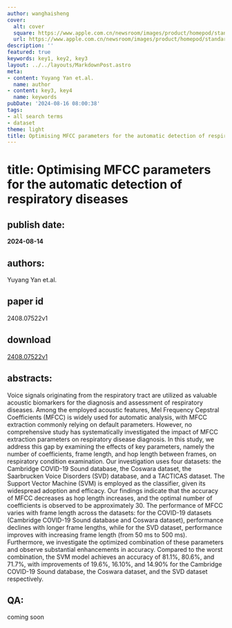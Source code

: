 ```yaml
---
author: wanghaisheng
cover:
  alt: cover
  square: https://www.apple.com.cn/newsroom/images/product/homepod/standard/Apple-HomePod-hero-230118_big.jpg.large_2x.jpg
  url: https://www.apple.com.cn/newsroom/images/product/homepod/standard/Apple-HomePod-hero-230118_big.jpg.large_2x.jpg
description: ''
featured: true
keywords: key1, key2, key3
layout: ../../layouts/MarkdownPost.astro
meta:
- content: Yuyang Yan et.al.
  name: author
- content: key3, key4
  name: keywords
pubDate: '2024-08-16 08:00:38'
tags:
- all search terms
- dataset
theme: light
title: Optimising MFCC parameters for the automatic detection of respiratory diseases
---
```


# title: Optimising MFCC parameters for the automatic detection of respiratory diseases 
## publish date: 
**2024-08-14** 
## authors: 
  Yuyang Yan et.al. 
## paper id
2408.07522v1
## download
[2408.07522v1](http://arxiv.org/abs/2408.07522v1)
## abstracts:
Voice signals originating from the respiratory tract are utilized as valuable acoustic biomarkers for the diagnosis and assessment of respiratory diseases. Among the employed acoustic features, Mel Frequency Cepstral Coefficients (MFCC) is widely used for automatic analysis, with MFCC extraction commonly relying on default parameters. However, no comprehensive study has systematically investigated the impact of MFCC extraction parameters on respiratory disease diagnosis. In this study, we address this gap by examining the effects of key parameters, namely the number of coefficients, frame length, and hop length between frames, on respiratory condition examination. Our investigation uses four datasets: the Cambridge COVID-19 Sound database, the Coswara dataset, the Saarbrucken Voice Disorders (SVD) database, and a TACTICAS dataset. The Support Vector Machine (SVM) is employed as the classifier, given its widespread adoption and efficacy. Our findings indicate that the accuracy of MFCC decreases as hop length increases, and the optimal number of coefficients is observed to be approximately 30. The performance of MFCC varies with frame length across the datasets: for the COVID-19 datasets (Cambridge COVID-19 Sound database and Coswara dataset), performance declines with longer frame lengths, while for the SVD dataset, performance improves with increasing frame length (from 50 ms to 500 ms). Furthermore, we investigate the optimized combination of these parameters and observe substantial enhancements in accuracy. Compared to the worst combination, the SVM model achieves an accuracy of 81.1%, 80.6%, and 71.7%, with improvements of 19.6%, 16.10%, and 14.90% for the Cambridge COVID-19 Sound database, the Coswara dataset, and the SVD dataset respectively.
## QA:
coming soon
